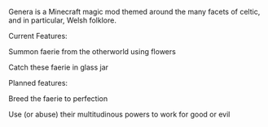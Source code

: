 Genera is a Minecraft magic mod themed around the many facets of celtic, and in particular, Welsh folklore.

Current Features:

Summon faerie from the otherworld using flowers

Catch these faerie in glass jar



Planned features:

Breed the faerie to perfection

Use (or abuse) their multitudinous powers to work for good or evil
